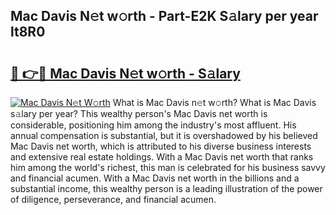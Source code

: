 ## Mac Davis N𝚎t w𝚘rth - Part-E2K S𝚊lary per year lt8R0

# <h2><a href="http://gc48onq.nevu.top/?p=Mac+Davis">🔗 👉🔴 Mac Davis N𝚎t w𝚘rth - S𝚊lary</a></h2>

[![Mac Davis N𝚎t W𝚘rth](https://i.imgur.com/Oavwk0R.jpeg)](http://gc48onq.nevu.top/?p=Mac+Davis)
What is Mac Davis n𝚎t w𝚘rth? What is Mac Davis s𝚊lary per year?
This wealthy person's Mac Davis net worth is considerable, positioning him among the industry's most affluent. His annual compensation is substantial, but it is overshadowed by his believed Mac Davis net worth, which is attributed to his diverse business interests and extensive real estate holdings. With a Mac Davis net worth that ranks him among the world's richest, this man is celebrated for his business savvy and financial acumen. With a Mac Davis net worth in the billions and a substantial income, this wealthy person is a leading illustration of the power of diligence, perseverance, and financial acumen.
